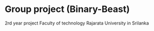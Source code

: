 # Group project (Binary-Beast)
2rd year project
Faculty of technology
Rajarata University in Srilanka
